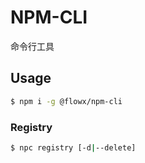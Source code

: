 # NPM-CLI

命令行工具

## Usage

```bash
$ npm i -g @flowx/npm-cli
```

### Registry

```bash
$ npc registry [-d|--delete]
```